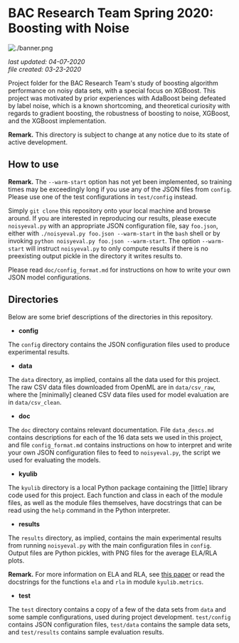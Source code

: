 # BAC Research Team Spring 2020: Boosting with Noise

![./banner.png](./banner.png)

_last updated: 04-07-2020_  
_file created: 03-23-2020_

Project folder for the BAC Research Team's study of boosting algorithm performance on noisy data sets, with a special focus on XGBoost. This project was motivated by prior experiences with AdaBoost being defeated by label noise, which is a known shortcoming, and theoretical curiosity with regards to gradient boosting, the robustness of boosting to noise, XGBoost, and the XGBoost implementation.

**Remark.** This directory is subject to change at any notice due to its state of active development.

## How to use

**Remark.** The `--warm-start` option has not yet been implemented, so training times may be exceedingly long if you use any of the JSON files from `config`. Please use one of the test configurations in `test/config` instead.

Simply `git clone` this repository onto your local machine and browse around. If you are interested in reproducing our results, please execute `noisyeval.py` with an appropriate JSON configuration file, say `foo.json`, either with `./noisyeval.py foo.json --warm-start` in the `bash` shell or by invoking `python noisyeval.py foo.json --warm-start`. The option `--warm-start` will instruct `noisyeval.py` to only compute results if there is no preexisting output pickle in the directory it writes results to.

Please read `doc/config_format.md` for instructions on how to write your own JSON model configurations.

## Directories

Below are some brief descriptions of the directories in this repository.

 * **config**

The `config` directory contains the JSON configuration files used to produce experimental results.

 * **data**

The `data` directory, as implied, contains all the data used for this project. The raw CSV data files downloaded from OpenML are in `data/csv_raw`, where the [minimally] cleaned CSV data files used for model evaluation are in `data/csv_clean`.

 * **doc**

The `doc` directory contains relevant documentation. File `data_descs.md` contains descriptions for each of the 16 data sets we used in this project, and file `config_format.md` contains instructions on how to interpret and write your own JSON configuration files to feed to `noisyeval.py`, the script we used for evaluating the models.

 * **kyulib**

The `kyulib` directory is a local Python package containing the [little] library code used for this project. Each function and class in each of the module files, as well as the module files themselves, have docstrings that can be read using the `help` command in the Python interpreter.

* **results**

The `results` directory, as implied, contains the main experimental results from running `noisyeval.py` with the main configuration files in `config`. Output files are Python pickles, with PNG files for the average ELA/RLA plots.

**Remark.** For more information on ELA and RLA, see [this paper](https://doi.org/10.1016/j.neucom.2014.11.086) or read the docstrings for the functions `ela` and `rla` in module `kyulib.metrics`.

* **test**

The `test` directory contains a copy of a few of the data sets from `data` and some sample configurations, used during project development. `test/config` contains JSON configuration files, `test/data` contains the sample data sets, and `test/results` contains sample evaluation results.